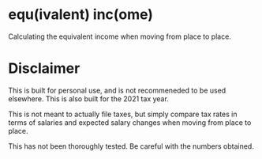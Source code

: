 # equ(ivalent) inc(ome)
Calculating the equivalent income when moving from place to place.

# Disclaimer

This is built for personal use, and is not recommeneded to be used elsewhere. This is also built for the 2021 tax year.

This is not meant to actually file taxes, but simply compare tax rates in terms of salaries and expected salary changes when moving from place to place.

This has not been thoroughly tested. Be careful with the numbers obtained.